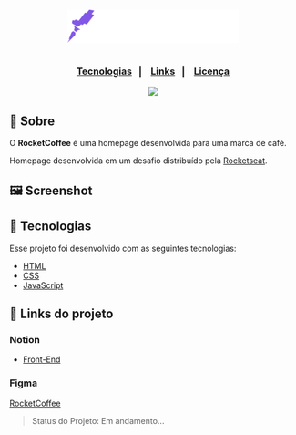 <h3 align="center">
    <img width="300px" src="./img/logo-mobile.svg">
    <br><br>
    <p align="center">
      <a href="#-tecnologias">Tecnologias</a>&nbsp;&nbsp;&nbsp;|&nbsp;&nbsp;&nbsp;
      <a href="#-links-do-projeto">Links</a>&nbsp;&nbsp;&nbsp;|&nbsp;&nbsp;&nbsp;
      <a href="#-license">Licença</a>
  </p>

</h3>
<p align="center">
  <a href="https://rocketseat.com.br">
    <img src="https://img.shields.io/badge/Made%20by-Rocketseat-brightgreen&style=flat&logo">
  </a>
</p>

## 🔖 Sobre

O <strong>RocketCoffee</strong> é uma homepage desenvolvida para uma marca de café.

Homepage desenvolvida em um desafio distribuído pela [Rocketseat](https://rocketseat.com.br/).

## 🖼 Screenshot

## 🚀 Tecnologias

Esse projeto foi desenvolvido com as seguintes tecnologias:

- [HTML](https://www.w3schools.com/html/default.asp)
- [CSS](https://www.w3schools.com/css/)
- [JavaScript](https://www.javascript.com/)

## 🔗 Links do projeto

### Notion
- [Front-End](https://efficient-sloth-d85.notion.site/Desafio-RocketCoffee-7802895f0dd44da5a6f71a64badc7e72)

### Figma
[RocketCoffee](https://www.figma.com/file/mURtWURPIX3wY2otNKbwmZ/RocketCoffee-Copy?fuid=898338598587225189)

> Status do Projeto: Em andamento...
